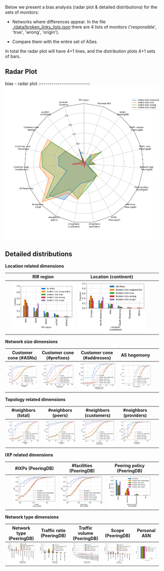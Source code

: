 Below we present a bias analysis (radar plot & detailed distributions) for the sets of monitors:

- Networks where differences appear. In the file [./data/broken_links_lists.json](./data/broken_links_lists.json) there are 4 lists of monitors ('responsible', 'true', 'wrong', 'origin').

- Compare them with the entire set of ASes. 

In total the radar plot will have 4+1 lines, and the distribution plots 4+1 sets of bars.

## Radar Plot
bias - radar plot
:-------------------------:
![Radar plot - ris_rv_ris+rv_bgp_bias](./figures/broken_lists/fig_radar_all_broken.png?raw=true) 

## Detailed distributions

**Location related dimensions**

&nbsp;|RIR region|Location (continent)|&nbsp;| &nbsp;
:---:|:---:|:---:|:---:|:---:
&nbsp; |![](./figures/broken_lists/Fig_Histogram_AS_rank_source_broken_lists.png?raw=true)| ![](./figures/broken_lists/Fig_Histogram_AS_rank_continent_broken_lists.png?raw=true)|&nbsp;|&nbsp;


**Network size dimensions**

Customer cone (#ASNs) | Customer cone (#prefixes) | Customer cone (#addresses) | AS hegemony | &nbsp;
:---:|:---:|:---:|:---:|:---:
![](./figures/broken_lists/Fig_CDF_AS_rank_numberAsns_broken_lists.png?raw=true)|![](./figures/broken_lists/Fig_CDF_AS_rank_numberPrefixes_broken_lists.png?raw=true)|![](./figures/broken_lists/Fig_CDF_AS_rank_numberAddresses_broken_lists.png?raw=true)|![](./figures/broken_lists/Fig_CDF_AS_hegemony_broken_lists.png?raw=true)|&nbsp;


**Topology related dimensions**

#neighbors (total)|#neighbors (peers)|#neighbors (customers)|#neighbors (providers)|&nbsp;
:---:|:---:|:---:|:---:|:---:
![](./figures/broken_lists/Fig_CDF_AS_rank_total_broken_lists.png?raw=true)|![](./figures/broken_lists/Fig_CDF_AS_rank_peer_broken_lists.png?raw=true)|![](./figures/broken_lists/Fig_CDF_AS_rank_customer_broken_lists.png?raw=true)|![](./figures/broken_lists/Fig_CDF_AS_rank_provider_broken_lists.png?raw=true)|&nbsp;



**IXP related dimensions**

&nbsp;|#IXPs (PeeringDB)|#facilities (PeeringDB)|Peering policy (PeeringDB)|&nbsp;
:---:|:---:|:---:|:---:|:---:
&nbsp;|![](./figures/broken_lists/Fig_CDF_peeringDB_ix_count_broken_lists.png?raw=true)|![](./figures/broken_lists/Fig_CDF_peeringDB_fac_count_broken_lists.png?raw=true)|![](./figures/broken_lists/Fig_Histogram_peeringDB_policy_general_broken_lists.png?raw=true)|&nbsp;


**Network type dimensions**

Network type (PeeringDB)|Traffic ratio (PeeringDB)|Traffic volume (PeeringDB)|Scope (PeeringDB)|Personal ASN
:---:|:---:|:---:|:---:|:---:
![](./figures/broken_lists/Fig_Histogram_peeringDB_info_type_broken_lists.png?raw=true)|![](./figures/broken_lists/Fig_Histogram_peeringDB_info_ratio_broken_lists.png?raw=true)|![](./figures/broken_lists/Fig_Histogram_peeringDB_info_traffic_broken_lists.png?raw=true)|![](./figures/broken_lists/Fig_Histogram_peeringDB_info_scope_broken_lists.png?raw=true)|![](./figures/broken_lists/Fig_Histogram_is_personal_AS_broken_lists.png?raw=true)

